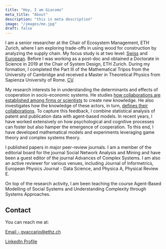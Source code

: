 ```yaml
---
title: "Hey, I am Giacomo"
meta_title: "About"
description: "this is meta description"
image: "/images/me.jpg"
draft: false
---
```


I am a senior researcher at the Chair of Ecosystem Management, ETH Zurich, where I am exploring trade-offs in using wood for construction by analyzing the supply chain. 
My focus study is at two level: [Swiss](mainwood.ch) and [European](https://ec.europa.eu/info/funding-tenders/opportunities/portal/screen/opportunities/topic-details/horizon-cl6-2024-climate-01-5). 
Before I was working as a post-doc and obtained a Doctorate in Science in 2019 at the Chair of System Design, ETH Zurich. 
During my formation, I completed the Part III of the Mathematical Tripos from the University of Cambridge and received a Master in Theoretical Physics from Sapienza University of Rome. [CV](GiacomoVaccario_CV.pdf).

My research interests lie in understanding the determinants and effects of cooperation in socio-economic systems. He studies [how collaborations are established among firms or scientists](https://doi.org/10.1140/epjds/s13688-017-0117-5) to create new knowledge. He also investigates how the knowledge of these actors, in turn, [defines their collaborations](https://doi.org/10.1007/s00191-018-0569-1). To capture this feedback, I combine statistical analysis of patent and publication data with agent-based models. In recent years, I have worked extensively on how psychological and cognitive processes can foster but also hamper the emergence of cooperation. To this end, I have developed mathematical models and experiments leveraging game theory and complex systems theory.

I published papers in major peer-review journals. I am a member of the editorial board for the journal Social Network Analysis and Mining and have been a guest editor of the journal Advances of Complex Systems. I am also an active reviewer for various venues, including Journal of Informetrics, European Physics Journal - Data Science, and Physica A, Physical Review E.

On top of the research activity, I am been teaching the course Agent-Based Modelling of Social Systems and Understanding Complexity through Systems Approaches. 

## Contact

You can reach me at:

[Email - gvaccario@ethz.ch](mailto:gvaccario@ethz.ch)

[LinkedIn Profile](https://www.linkedin.com/in/giacomo-vaccario-631772a6)

